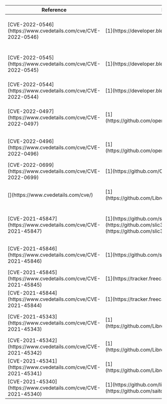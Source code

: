 <table>
<thead>
<tr><th>Reference                                                      </th><th>Report                                                                                                                                               </th><th>CVSS3                                                                                                                                                                                      </th><th>Description                                                </th></tr>
</thead>
<tbody>
<tr><td>[CVE-2022-0546](https://www.cvedetails.com/cve/CVE-2022-0546)  </td><td>[1](https://developer.blender.org/T94572)                                                                                                            </td><td>[5.4](https://nvd.nist.gov/vuln-metrics/cvss/v3-calculator?vector=AV:L/AC:L/PR:N/UI:R/S:U/C:L/I:L/A:L/E:U/RL:U/RC:R/CR:X/IR:X/AR:X/MAV:L/MAC:L/MPR:N/MUI:R/MS:C/MC:L/MI:L/MA:L&amp;version=3.1)</td><td>Multiple Out-of-bounds reads/writes in Blender (HDR loader)</td></tr>
<tr><td>[CVE-2022-0545](https://www.cvedetails.com/cve/CVE-2022-0545)  </td><td>[1](https://developer.blender.org/T94629)                                                                                                            </td><td>[7.1](https://nvd.nist.gov/vuln-metrics/cvss/v3-calculator?vector=AV:L/AC:H/PR:N/UI:R/S:U/C:H/I:L/A:L/E:U/RL:U/RC:C/CR:X/IR:X/AR:X/MAV:L/MAC:L/MPR:N/MUI:R/MS:C/MC:H/MI:L/MA:L&amp;version=3.1)</td><td>Controlled out-of-bounds read/write in Blender (IMB_flipy) </td></tr>
<tr><td>[CVE-2022-0544](https://www.cvedetails.com/cve/CVE-2022-0544)  </td><td>[1](https://developer.blender.org/T94661)                                                                                                            </td><td>[4.6](https://nvd.nist.gov/vuln-metrics/cvss/v3-calculator?vector=AV:L/AC:L/PR:N/UI:R/S:U/C:L/I:N/A:L/E:P/RL:T/RC:C/CR:X/IR:X/AR:X/MAV:L/MAC:L/MPR:N/MUI:R/MS:C/MC:L/MI:N/MA:L&amp;version=3.1)</td><td>Out-of-bounds read in Blender (DDS loader)                 </td></tr>
<tr><td>[CVE-2022-0497](https://www.cvedetails.com/cve/CVE-2022-0497)  </td><td>[1](https://github.com/openscad/openscad/issues/4043)                                                                                                </td><td>[4.6](https://nvd.nist.gov/vuln-metrics/cvss/v3-calculator?vector=AV:L/AC:L/PR:N/UI:R/S:U/C:L/I:N/A:L/E:P/RL:T/RC:C/CR:X/IR:X/AR:X/MAV:L/MAC:L/MPR:N/MUI:R/MS:C/MC:L/MI:N/MA:L&amp;version=3.1)</td><td>Out-of-bounds read in OpenSCAD (Comment parser)            </td></tr>
<tr><td>[CVE-2022-0496](https://www.cvedetails.com/cve/CVE-2022-0496)  </td><td>[1](https://github.com/openscad/openscad/issues/4037)                                                                                                </td><td>[4.6](https://nvd.nist.gov/vuln-metrics/cvss/v3-calculator?vector=AV:L/AC:L/PR:N/UI:R/S:U/C:L/I:N/A:L/E:P/RL:T/RC:C/CR:X/IR:X/AR:X/MAV:L/MAC:L/MPR:N/MUI:R/MS:C/MC:L/MI:N/MA:L&amp;version=3.1)</td><td>Out-of-bounds read in OpenSCAD (DXF path)                  </td></tr>
<tr><td>[CVE-2022-0699](https://www.cvedetails.com/cve/CVE-2022-0699)  </td><td>[1](https://github.com/OSGeo/shapelib/issues/39)                                                                                                     </td><td>                                                                                                                                                                                           </td><td>Double-Free in shapelib (contrib/shpsort)                  </td></tr>
<tr><td>[](https://www.cvedetails.com/cve/)                            </td><td>[1](https://github.com/LibreCAD/LibreCAD/issues/1481)                                                                                                </td><td>[4.6](https://nvd.nist.gov/vuln-metrics/cvss/v3-calculator?vector=AV:L/AC:L/PR:N/UI:R/S:U/C:L/I:N/A:L/E:P/RL:T/RC:C/CR:X/IR:X/AR:X/MAV:L/MAC:L/MPR:N/MUI:R/MS:C/MC:L/MI:N/MA:L&amp;version=3.1)</td><td>Out-of-bounds read in LibreCAD (importshp DBF parser)      </td></tr>
<tr><td>[CVE-2021-45847](https://www.cvedetails.com/cve/CVE-2021-45847)</td><td>[1](https://github.com/slic3r/Slic3r/issues/5118) [2](https://github.com/slic3r/Slic3r/issues/5119) [3](https://github.com/slic3r/Slic3r/issues/5120)</td><td>[5.3](https://nvd.nist.gov/vuln-metrics/cvss/v3-calculator?vector=AV:L/AC:L/PR:N/UI:R/S:U/C:N/I:N/A:H/E:H/RL:U/RC:C&amp;version=3.1)                                                           </td><td>Multiple NULL-pointer dereferences in Slic3r (3MF XML)     </td></tr>
<tr><td>[CVE-2021-45846](https://www.cvedetails.com/cve/CVE-2021-45846)</td><td>[1](https://github.com/slic3r/Slic3r/issues/5117)                                                                                                    </td><td>[5.3](https://nvd.nist.gov/vuln-metrics/cvss/v3-calculator?vector=AV:L/AC:L/PR:N/UI:R/S:U/C:N/I:N/A:H/E:H/RL:U/RC:C&amp;version=3.1)                                                           </td><td>NULL-pointer dereference in Slic3r (AMF XML)               </td></tr>
<tr><td>[CVE-2021-45845](https://www.cvedetails.com/cve/CVE-2021-45845)</td><td>[1](https://tracker.freecad.org/view.php?id=4810)                                                                                                    </td><td>[7.5](https://nvd.nist.gov/vuln-metrics/cvss/v3-calculator?vector=AV:L/AC:L/PR:N/UI:R/S:U/C:H/I:H/A:H/E:H/RL:O/RC:C&amp;version=3.1)                                                           </td><td>RCE in FreeCAD (Path Sanity Check script)                  </td></tr>
<tr><td>[CVE-2021-45844](https://www.cvedetails.com/cve/CVE-2021-45844)</td><td>[1](https://tracker.freecad.org/view.php?id=4809)                                                                                                    </td><td>[7.5](https://nvd.nist.gov/vuln-metrics/cvss/v3-calculator?vector=AV:L/AC:L/PR:N/UI:R/S:U/C:H/I:H/A:H/E:H/RL:O/RC:C&amp;version=3.1)                                                           </td><td>RCE in FreeCAD (ODA DWG import)                            </td></tr>
<tr><td>[CVE-2021-45343](https://www.cvedetails.com/cve/CVE-2021-45343)</td><td>[1](https://github.com/LibreCAD/LibreCAD/issues/1468)                                                                                                </td><td>[5.3](https://nvd.nist.gov/vuln-metrics/cvss/v3-calculator?vector=AV:L/AC:L/PR:N/UI:R/S:U/C:N/I:N/A:H/E:X/RL:O/RC:C&amp;version=3.1)                                                           </td><td>NULL-pointer dereference in LibreCAD (DXF HATCH 93)        </td></tr>
<tr><td>[CVE-2021-45342](https://www.cvedetails.com/cve/CVE-2021-45342)</td><td>[1](https://github.com/LibreCAD/LibreCAD/issues/1464)                                                                                                </td><td>[7.8](https://nvd.nist.gov/vuln-metrics/cvss/v3-calculator?vector=AV:L/AC:L/PR:N/UI:R/S:U/C:H/I:H/A:H/E:P/RL:W/RC:C/CR:X/IR:X/AR:X/MAV:L/MAC:L/MPR:N/MUI:R/MS:C/MC:H/MI:H/MA:L&amp;version=3.1)</td><td>RCE in LibreCAD (JWW CDataList)                            </td></tr>
<tr><td>[CVE-2021-45341](https://www.cvedetails.com/cve/CVE-2021-45341)</td><td>[1](https://github.com/LibreCAD/LibreCAD/issues/1462)                                                                                                </td><td>[7.8](https://nvd.nist.gov/vuln-metrics/cvss/v3-calculator?vector=AV:L/AC:L/PR:N/UI:R/S:U/C:H/I:H/A:H/E:P/RL:W/RC:C/CR:X/IR:X/AR:X/MAV:L/MAC:L/MPR:N/MUI:R/MS:C/MC:H/MI:H/MA:L&amp;version=3.1)</td><td>RCE in LibreCAD (JWW CDataMoji)                            </td></tr>
<tr><td>[CVE-2021-45340](https://www.cvedetails.com/cve/CVE-2021-45340)</td><td>[1](https://github.com/libsixel/libsixel/issues/51) [2](https://github.com/saitoha/libsixel/issues/160)                                              </td><td>[5.7](https://nvd.nist.gov/vuln-metrics/cvss/v3-calculator?vector=AV:N/AC:L/PR:N/UI:R/S:U/C:N/I:N/A:H/E:U/RL:O/RC:C&amp;version=3.1)                                                           </td><td>NULL-pointer dereference in libSIXEL                       </td></tr>
</tbody>
</table>
